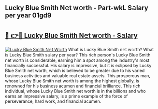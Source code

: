 ## Lucky Blue Smith N𝚎t w𝚘rth - Part-wkL S𝚊lary per year 01gd9

# <h2><a href="http://gc34o7n.nevu.top/?p=Lucky+Blue+Smith">🔗 👉🔴 Lucky Blue Smith N𝚎t w𝚘rth - S𝚊lary</a></h2>

[![Lucky Blue Smith N𝚎t W𝚘rth](https://i.imgur.com/Oavwk0R.jpeg)](http://gc34o7n.nevu.top/?p=Lucky+Blue+Smith)
What is Lucky Blue Smith n𝚎t w𝚘rth? What is Lucky Blue Smith s𝚊lary per year?
This rich person's Lucky Blue Smith net worth is considerable, earning him a spot among the industry's most financially successful. His salary is impressive, but it is eclipsed by Lucky Blue Smith net worth, which is believed to be greater due to his varied business activities and valuable real estate assets. This prosperous man, whose Lucky Blue Smith net worth is among the highest globally, is renowned for his business acumen and financial brilliance. This rich individual, whose Lucky Blue Smith net worth is in the billions and who earns an impressive salary, is a prime example of the force of perseverance, hard work, and financial acumen.
